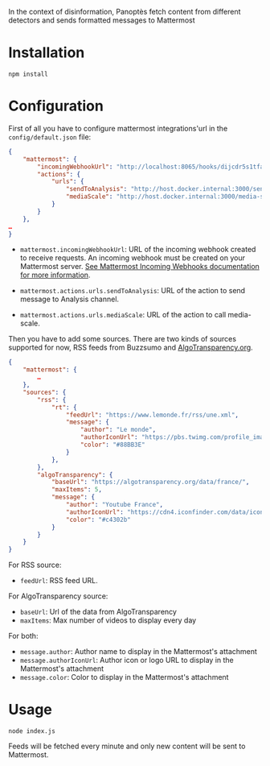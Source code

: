In the context of disinformation, Panoptès fetch content from different detectors and sends formatted messages to Mattermost

# Installation

```
npm install
```

# Configuration

First of all you have to configure mattermost integrations'url in the `config/default.json` file:
```json
{
	"mattermost": {
		"incomingWebhookUrl": "http://localhost:8065/hooks/dijcdr5s1tfajy8yorqwii4rny",
		"actions": {
			"urls": {
				"sendToAnalysis": "http://host.docker.internal:3000/sendToAnalysis",
				"mediaScale": "http://host.docker.internal:3000/media-scale"
			}
		}
	},
…
}
```

- `mattermost.incomingWebhookUrl`: URL of the incoming webhook created to receive requests. An incoming webhook must be created on your Mattermost server. [See Mattermost Incoming Webhooks documentation for more information](https://docs.mattermost.com/developer/webhooks-incoming.html).

- `mattermost.actions.urls.sendToAnalysis`: URL of the action to send message to Analysis channel.
- `mattermost.actions.urls.mediaScale`: URL of the action to call media-scale.


Then you have to add some sources. There are two kinds of sources supported for now, RSS feeds from Buzzsumo and [AlgoTransparency.org](https://algotransparency.org/).

```json
{
	"mattermost": {
		…
	},
	"sources": {
		"rss": {
			"rt": {
				"feedUrl": "https://www.lemonde.fr/rss/une.xml",
				"message": {
					"author": "Le monde",
					"authorIconUrl": "https://pbs.twimg.com/profile_images/817042499134980096/LTpqSDMM.jpg",
					"color": "#88BB3E"
				}
			},
		},
		"algoTransparency": {
			"baseUrl": "https://algotransparency.org/data/france/",
			"maxItems": 5,
			"message": {
				"author": "Youtube France",
				"authorIconUrl": "https://cdn4.iconfinder.com/data/icons/social-messaging-ui-color-shapes-2-free/128/social-youtube-circle-512.png",
				"color": "#c4302b"
			}
		}
	}
}
```
For RSS source:
- `feedUrl`: RSS feed URL.

For AlgoTransparency source:
- `baseUrl`: Url of the data from AlgoTransparency
- `maxItems`: Max number of videos to display every day

For both:
- `message.author`: Author name to display in the Mattermost's attachment
- `message.authorIconUrl`: Author icon or logo URL to display in the Mattermost's attachment
- `message.color`: Color to display in the Mattermost's attachment


# Usage

```
node index.js
```

Feeds will be fetched every minute and only new content will be sent to Mattermost.
